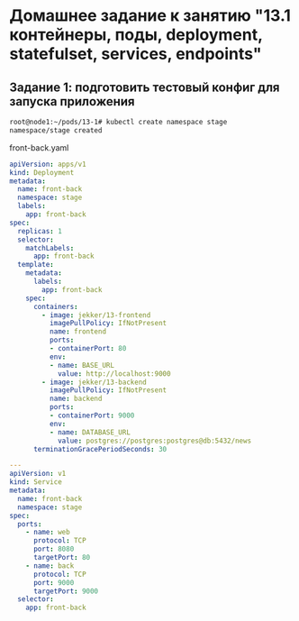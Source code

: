 # Домашнее задание к занятию "13.1 контейнеры, поды, deployment, statefulset, services, endpoints"
## Задание 1: подготовить тестовый конфиг для запуска приложения
``` bash
root@node1:~/pods/13-1# kubectl create namespace stage
namespace/stage created
```
front-back.yaml
``` yaml
apiVersion: apps/v1
kind: Deployment
metadata:
  name: front-back
  namespace: stage
  labels:
    app: front-back
spec:
  replicas: 1
  selector:
    matchLabels:
      app: front-back
  template:
    metadata:
      labels:
        app: front-back
    spec:
      containers:
        - image: jekker/13-frontend
          imagePullPolicy: IfNotPresent
          name: frontend
          ports:
          - containerPort: 80
          env:
          - name: BASE_URL
            value: http://localhost:9000
        - image: jekker/13-backend
          imagePullPolicy: IfNotPresent
          name: backend
          ports:
          - containerPort: 9000
          env:
          - name: DATABASE_URL
            value: postgres://postgres:postgres@db:5432/news
      terminationGracePeriodSeconds: 30

---
apiVersion: v1
kind: Service
metadata:
  name: front-back
  namespace: stage
spec:
  ports:
    - name: web
      protocol: TCP
      port: 8080
      targetPort: 80
    - name: back
      protocol: TCP
      port: 9000
      targetPort: 9000
  selector:
    app: front-back
```
